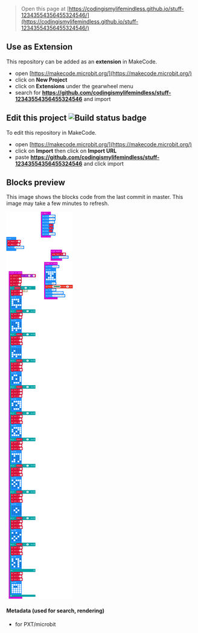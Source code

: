 
> Open this page at [https://codingismylifemindless.github.io/stuff-12343554356455324546/](https://codingismylifemindless.github.io/stuff-12343554356455324546/)

## Use as Extension

This repository can be added as an **extension** in MakeCode.

* open [https://makecode.microbit.org/](https://makecode.microbit.org/)
* click on **New Project**
* click on **Extensions** under the gearwheel menu
* search for **https://github.com/codingismylifemindless/stuff-12343554356455324546** and import

## Edit this project ![Build status badge](https://github.com/codingismylifemindless/stuff-12343554356455324546/workflows/MakeCode/badge.svg)

To edit this repository in MakeCode.

* open [https://makecode.microbit.org/](https://makecode.microbit.org/)
* click on **Import** then click on **Import URL**
* paste **https://github.com/codingismylifemindless/stuff-12343554356455324546** and click import

## Blocks preview

This image shows the blocks code from the last commit in master.
This image may take a few minutes to refresh.

![A rendered view of the blocks](https://github.com/codingismylifemindless/stuff-12343554356455324546/raw/master/.github/makecode/blocks.png)

#### Metadata (used for search, rendering)

* for PXT/microbit
<script src="https://makecode.com/gh-pages-embed.js"></script><script>makeCodeRender("{{ site.makecode.home_url }}", "{{ site.github.owner_name }}/{{ site.github.repository_name }}");</script>

